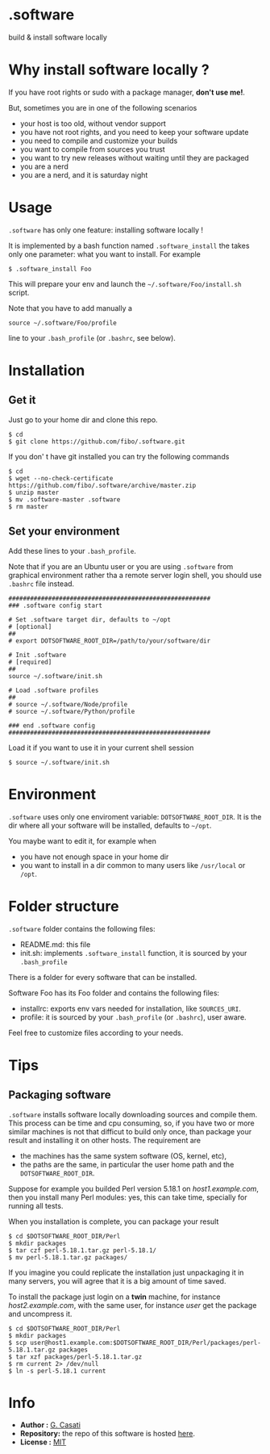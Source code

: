 .software
=========

build & install software locally

# Why install software locally ?

If you have root rights or sudo with a package manager, __don't use me!__.

But, sometimes you are in one of the following scenarios

* your host is too old, without vendor support
* you have not root rights, and you need to keep your software update
* you need to compile and customize your builds
* you want to compile from sources you trust
* you want to try new releases without waiting until they are packaged
* you are a nerd
* you are a nerd, and it is saturday night

# Usage

`.software` has only one feature: installing software locally !

It is implemented by a bash function named `.software_install` the takes only
one parameter: what you want to install. For example

    $ .software_install Foo

This will prepare your env and launch the `~/.software/Foo/install.sh` script.

Note that you have to add manually a

    source ~/.software/Foo/profile

line to your `.bash_profile` (or `.bashrc`, see below).

# Installation

## Get it

Just go to your home dir and clone this repo.

    $ cd
    $ git clone https://github.com/fibo/.software.git

If you don' t have git installed you can try the following commands

    $ cd
    $ wget --no-check-certificate https://github.com/fibo/.software/archive/master.zip
    $ unzip master
    $ mv .software-master .software
    $ rm master

## Set your environment

Add these lines to your `.bash_profile`.

Note that if you are an Ubuntu user or you are using `.software` from  graphical
environment rather tha a remote server login shell, you should use `.bashrc` file instead.

    ########################################################
    ### .software config start

    # Set .software target dir, defaults to ~/opt
    # [optional]
    ##
    # export DOTSOFTWARE_ROOT_DIR=/path/to/your/software/dir

    # Init .software
    # [required]
    ##
    source ~/.software/init.sh

    # Load .software profiles
    ##
    # source ~/.software/Node/profile
    # source ~/.software/Python/profile

    ### end .software config
    ########################################################

Load it if you want to use it in your current shell session

    $ source ~/.software/init.sh

# Environment

`.software` uses only one enviroment variable: `DOTSOFTWARE_ROOT_DIR`. It is the
dir where all your software will be installed, defaults to `~/opt`.

You maybe want to edit it, for example when

* you have not enough space in your home dir
* you want to install in a dir common to many users like `/usr/local` or `/opt`.


# Folder structure

`.software` folder contains the following files:

* README.md: this file
* init.sh: implements `.software_install` function, it is sourced by your `.bash_profile`

There is a folder for every software that can be installed.

Software Foo has its Foo folder and contains the following files:

* installrc: exports env vars needed for installation, like `SOURCES_URI`.
* profile: it is sourced by your `.bash_profile` (or `.bashrc`), user aware.

Feel free to customize files according to your needs.

# Tips

## Packaging software

`.software` installs software locally downloading sources and compile them.
This process can be time and cpu consuming, so, if you have two or more similar
machines is not that difficut to build only once, than package your result and
installing it on other hosts. The requirement are

* the machines has the same system software (OS, kernel, etc),
* the paths are the same, in particular the user home path and the `DOTSOFTWARE_ROOT_DIR`.

Suppose for example you builded Perl version 5.18.1 on _host1.example.com_, then
you install many Perl modules: yes, this can take time, specially for running all tests.

When you installation is complete, you can package your result

    $ cd $DOTSOFTWARE_ROOT_DIR/Perl
    $ mkdir packages
    $ tar czf perl-5.18.1.tar.gz perl-5.18.1/
    $ mv perl-5.18.1.tar.gz packages/

If you imagine you could replicate the installation just unpackaging it in many
servers, you will agree that it is a big amount of time saved.

To install the package just login on a __twin__ machine,
for instance _host2.example.com_, with the same user, for instance _user_
get the package and uncompress it.

    $ cd $DOTSOFTWARE_ROOT_DIR/Perl
    $ mkdir packages
    $ scp user@host1.example.com:$DOTSOFTWARE_ROOT_DIR/Perl/packages/perl-5.18.1.tar.gz packages
    $ tar xzf packages/perl-5.18.1.tar.gz
    $ rm current 2> /dev/null
    $ ln -s perl-5.18.1 current

# Info

* __Author    :__ [G. Casati](https://github.com/fibo)
* __Repository:__ the repo of this software is hosted [here](https://github.com/fibo/.software).
* __License   :__ [MIT](http://fibo.mit-license.org/)

